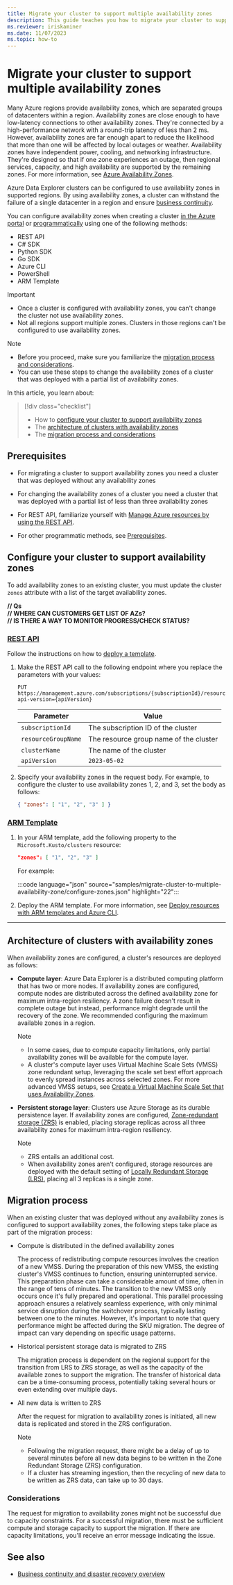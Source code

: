```yaml
---
title: Migrate your cluster to support multiple availability zones
description: This guide teaches you how to migrate your cluster to support multiple availability zones.
ms.reviewer: iriskaminer
ms.date: 11/07/2023
ms.topic: how-to
---
```

# Migrate your cluster to support multiple availability zones

Many Azure regions provide availability zones, which are separated groups of datacenters within a region. Availability zones are close enough to have low-latency connections to other availability zones. They're connected by a high-performance network with a round-trip latency of less than 2 ms. However, availability zones are far enough apart to reduce the likelihood that more than one will be affected by local outages or weather. Availability zones have independent power, cooling, and networking infrastructure. They're designed so that if one zone experiences an outage, then regional services, capacity, and high availability are supported by the remaining zones. For more information, see [Azure Availability Zones](/azure/availability-zones/az-overview).

Azure Data Explorer clusters can be configured to use availability zones in supported regions. By using availability zones, a cluster can withstand the failure of a single datacenter in a region and ensure [business continuity](business-continuity-overview.md).

You can configure availability zones when creating a cluster [in the Azure portal](create-cluster-and-database.md#create-a-cluster) or [programmatically](create-cluster-database.md) using one of the following methods:

- REST API
- C# SDK
- Python SDK
- Go SDK
- Azure CLI
- PowerShell
- ARM Template

> [!IMPORTANT]
>
> - Once a cluster is configured with availability zones, you can't change the cluster not use availability zones.
> - Not all regions support multiple zones. Clusters in those regions can't be configured to use availability zones.

> [!NOTE]
>
> - Before you proceed, make sure you familiarize the [migration process and considerations](#migration-process).
> - You can use these steps to change the availability zones of a cluster that was deployed with a partial list of availability zones.

In this article, you learn about:

> [!div class="checklist"]
>
> - How to [configure your cluster to support availability zones](#configure-your-cluster-to-support-availability-zones)
> - The [architecture of clusters with availability zones](#architecture-of-clusters-with-availability-zones)
> - The [migration process and considerations](#migration-process)

## Prerequisites

- For migrating a cluster to support availability zones you need a cluster that was deployed without any availability zones

- For changing the availability zones of a cluster you need a cluster that was deployed with a partial list of less than three availability zones

- For REST API, familiarize yourself with [Manage Azure resources by using the REST API](/azure/azure-resource-manager/management/manage-resources-rest).
- For other programmatic methods, see [Prerequisites](create-cluster-and-database.md#prerequisites).

## Configure your cluster to support availability zones

To add availability zones to an existing cluster, you must update the cluster `zones` attribute with a list of the target availability zones.

**// Qs**  
**// WHERE CAN CUSTOMERS GET LIST OF AZs?**  
**// IS THERE A WAY TO MONITOR PROGRESS/CHECK STATUS?**

### [REST API](#tab/rest-api)

Follow the instructions on how to [deploy a template](/azure/azure-resource-manager/management/manage-resources-rest?tabs=azure-cli#deploy-a-template).

1. Make the REST API call to the following endpoint where you replace the parameters with your values:

    ```http
    PUT https://management.azure.com/subscriptions/{subscriptionId}/resourceGroups/{resourceGroupName}/providers/Microsoft.Kusto/clusters/{clusterName}?api-version={apiVersion}
    ```

    | Parameter | Value |
    | --- | --- |
    | `subscriptionId` | The subscription ID of the cluster |
    | `resourceGroupName` | The resource group name of the cluster |
    | `clusterName` | The name of the cluster |
    | `apiVersion` | `2023-05-02` |

1. Specify your availability zones in the request body. For example, to configure the cluster to use availability zones 1, 2, and 3, set the body as follows:

    ```json
    { "zones": [ "1", "2", "3" ] }
    ```

### [ARM Template](#tab/arm)

1. In your ARM template, add the following property to the `Microsoft.Kusto/clusters` resource:

    ```json
    "zones": [ "1", "2", "3" ]
    ```

    For example:

    :::code language="json" source="samples/migrate-cluster-to-multiple-availability-zone/configure-zones.json" highlight="22":::

1. Deploy the ARM template. For more information, see [Deploy resources with ARM templates and Azure CLI](/azure/azure-resource-manager/management/manage-resources-rest#deploy-a-template).

---

## Architecture of clusters with availability zones

When availability zones are configured, a cluster's resources are deployed as follows:

- **Compute layer**: Azure Data Explorer is a distributed computing platform that has two or more nodes. If availability zones are configured, compute nodes are distributed across the defined availability zone for maximum intra-region resiliency. A zone failure doesn't result in complete outage but instead, performance might degrade until the recovery of the zone. We recommended configuring the maximum available zones in a region.

    > [!NOTE]
    >
    > - In some cases, due to compute capacity limitations, only partial availability zones will be available for the compute layer.
    > - A cluster's compute layer uses Virtual Machine Scale Sets (VMSS) zone redundant setup, leveraging the scale set best effort approach to evenly spread instances across selected zones. For more advanced VMSS setups, see [Create a Virtual Machine Scale Set that uses Availability Zones](/azure/virtual-machine-scale-sets/virtual-machine-scale-sets-use-availability-zones).

- **Persistent storage layer**: Clusters use Azure Storage as its durable persistence layer. If availability zones are configured, [Zone-redundant storage (ZRS)](/azure/storage/common/storage-redundancy#zone-redundant-storage) is enabled, placing storage replicas across all three availability zones for maximum intra-region resiliency.

    > [!NOTE]
    >
    > - ZRS entails an additional cost.
    > - When availability zones aren't configured, storage resources are deployed with the default setting of [Locally Redundant Storage (LRS)](/azure/storage/common/storage-redundancy#locally-redundant-storage), placing all 3 replicas is a single zone.

## Migration process

When an existing cluster that was deployed without any availability zones is configured to support availability zones, the following steps take place as part of the migration process:

- Compute is distributed in the defined availability zones

    The process of redistributing compute resources involves the creation of a new VMSS. During the preparation of this new VMSS, the existing cluster's VMSS continues to function, ensuring uninterrupted service. This preparation phase can take a considerable amount of time, often in the range of tens of minutes. The transition to the new VMSS only occurs once it's fully prepared and operational. This parallel processing approach ensures a relatively seamless experience, with only minimal service disruption during the switchover process, typically lasting between one to the minutes. However, it's important to note that query performance might be affected during the SKU migration. The degree of impact can vary depending on specific usage patterns.

- Historical persistent storage data is migrated to ZRS

    The migration process is dependent on the regional support for the transition from LRS to ZRS storage, as well as the capacity of the available zones to support the migration. The transfer of historical data can be a time-consuming process, potentially taking several hours or even extending over multiple days.

- All new data is written to ZRS

    After the request for migration to availability zones is initiated, all new data is replicated and stored in the ZRS configuration.

    > [!NOTE]
    >
    > - Following the migration request, there might be a delay of up to several minutes before all new data begins to be written in the Zone Redundant Storage (ZRS) configuration.
    > - If a cluster has streaming ingestion, then the recycling of new data to be written as ZRS data, can take up to 30 days.

### Considerations

The request for migration to availability zones might not be successful due to capacity constraints. For a successful migration, there must be sufficient compute and storage capacity to support the migration. If there are capacity limitations, you'll receive an error message indicating the issue.

## See also

- [Business continuity and disaster recovery overview](business-continuity-overview.md)